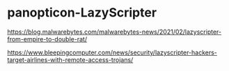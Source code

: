# panopticon-LazyScripter

https://blog.malwarebytes.com/malwarebytes-news/2021/02/lazyscripter-from-empire-to-double-rat/

https://www.bleepingcomputer.com/news/security/lazyscripter-hackers-target-airlines-with-remote-access-trojans/
